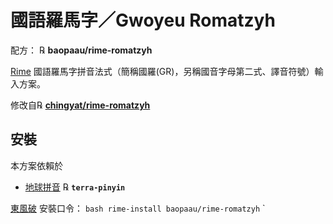 # 國語羅馬字／Gwoyeu Romatzyh

配方： ℞ **baopaau/rime-romatzyh**

[Rime](http://rime.im) 國語羅馬字拼音法式（簡稱國羅(GR)，另稱國音字母第二式、譯音符號）輸入方案。
    
修改自℞ [**chingyat/rime-romatzyh**](https://github.com/Chingyat/rime-romatzyh)

## 安裝

本方案依賴於

  - [地球拼音](https://github.com/rime/rime-terra-pinyin) ℞ **`terra-pinyin`**

[東風破](https://github.com/rime/plum) 安裝口令： `bash rime-install baopaau/rime-romatzyh`
`

